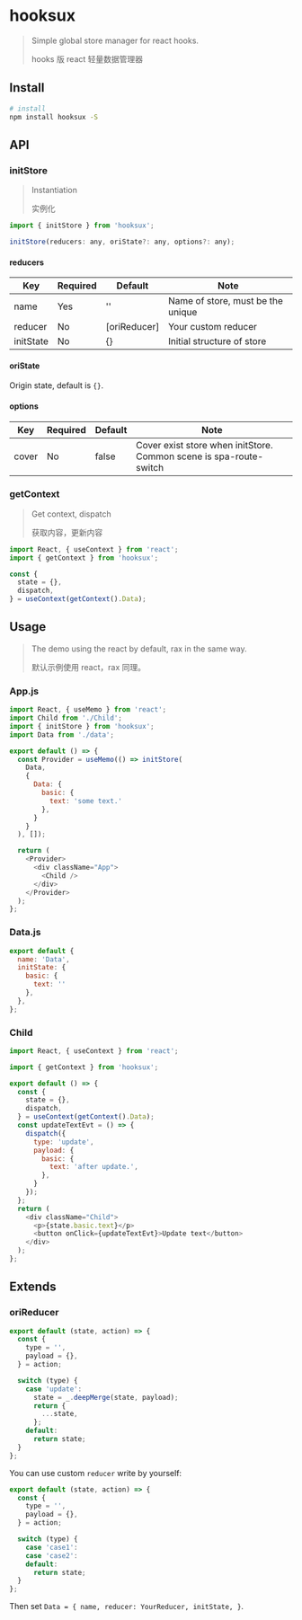 # hooksux

> Simple global store manager for react hooks.
>
> hooks 版 react 轻量数据管理器

## Install

```bash
# install
npm install hooksux -S
```

## API

### initStore

> Instantiation
>
> 实例化

```js
import { initStore } from 'hooksux';

initStore(reducers: any, oriState?: any, options?: any);
```

#### reducers

| Key       | Required | Default      | Note                    |
|-----------|----------|--------------|-------------------------|
| name      | Yes      | ''           | Name of store, must be the unique |
| reducer   | No       | [oriReducer] | Your custom reducer               |
| initState | No       | {}           | Initial structure of store        |

#### oriState

Origin state, default is `{}`.

#### options

| Key       | Required | Default      | Note      |
|-----------|----------|--------------|-----------|
| cover     | No       | false        | Cover exist store when initStore. Common scene is spa-route-switch |

### getContext

> Get context, dispatch
>
> 获取内容，更新内容

```js
import React, { useContext } from 'react';
import { getContext } from 'hooksux';

const {
  state = {},
  dispatch,
} = useContext(getContext().Data);
```

## Usage

> The demo using the react by default, rax in the same way.
>
> 默认示例使用 react，rax 同理。

### App.js

```js
import React, { useMemo } from 'react';
import Child from './Child';
import { initStore } from 'hooksux';
import Data from './data';

export default () => {
  const Provider = useMemo(() => initStore(
    Data,
    {
      Data: {
        basic: {
          text: 'some text.'
        },
      }
    }
  ), []);

  return (
    <Provider>
      <div className="App">
        <Child />
      </div>
    </Provider>
  );
};
```

### Data.js

```js
export default {
  name: 'Data',
  initState: {
    basic: {
      text: ''
    },
  },
};
```

### Child

```js
import React, { useContext } from 'react';

import { getContext } from 'hooksux';

export default () => {
  const {
    state = {},
    dispatch,
  } = useContext(getContext().Data);
  const updateTextEvt = () => {
    dispatch({
      type: 'update',
      payload: {
        basic: {
          text: 'after update.',
        },
      }
    });
  };
  return (
    <div className="Child">
      <p>{state.basic.text}</p>
      <button onClick={updateTextEvt}>Update text</button>
    </div>
  );
};
```

## Extends

### oriReducer

```js
export default (state, action) => {
  const {
    type = '',
    payload = {},
  } = action;

  switch (type) {
    case 'update':
      state = _.deepMerge(state, payload);
      return {
        ...state,
      };
    default:
      return state;
  }
};
```

You can use custom `reducer` write by yourself:

```js
export default (state, action) => {
  const {
    type = '',
    payload = {},
  } = action;

  switch (type) {
    case 'case1':
    case 'case2':
    default:
      return state;
  }
};
```

Then set `Data = { name, reducer: YourReducer, initState, }`.
